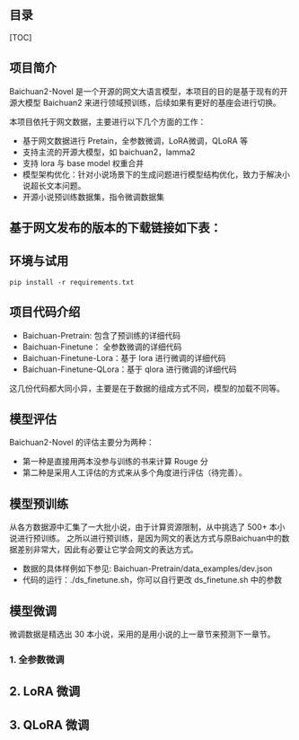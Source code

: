 
## 目录
[TOC]

## 项目简介
Baichuan2-Novel 是一个开源的网文大语言模型，本项目的目的是基于现有的开源大模型 Baichuan2 来进行领域预训练，后续如果有更好的基座会进行切换。

本项目依托于网文数据，主要进行以下几个方面的工作：
- 基于网文数据进行 Pretain，全参数微调，LoRA微调，QLoRA 等
- 支持主流的开源大模型，如 baichuan2，lamma2
- 支持 lora 与 base model 权重合并
- 模型架构优化：针对小说场景下的生成问题进行模型结构优化，致力于解决小说超长文本问题。
- 开源小说预训练数据集，指令微调数据集

基于网文发布的版本的下载链接如下表：
-------

## 环境与试用

```
pip install -r requirements.txt
```

## 项目代码介绍
- Baichuan-Pretrain: 包含了预训练的详细代码
- Baichuan-Finetune： 全参数微调的详细代码
- Baichuan-Finetune-Lora：基于 lora 进行微调的详细代码
- Baichuan-Finetune-QLora：基于 qlora 进行微调的详细代码

这几份代码都大同小异，主要是在于数据的组成方式不同，模型的加载不同等。

## 模型评估
Baichuan2-Novel 的评估主要分为两种： 
- 第一种是直接用两本没参与训练的书来计算 Rouge 分
- 第二种是采用人工评估的方式来从多个角度进行评估（待完善）。

## 模型预训练
从各方数据源中汇集了一大批小说，由于计算资源限制，从中挑选了 500+ 本小说进行预训练。
之所以进行预训练，是因为网文的表达方式与原Baichuan中的数据差别非常大，因此有必要让它学会网文的表达方式。
- 数据的具体样例如下参见: Baichuan-Pretrain/data_examples/dev.json
- 代码的运行：./ds_finetune.sh，你可以自行更改 ds_finetune.sh 中的参数

## 模型微调
微调数据是精选出 30 本小说，采用的是用小说的上一章节来预测下一章节。

### 1. 全参数微调

## 2. LoRA 微调

## 3. QLoRA 微调



